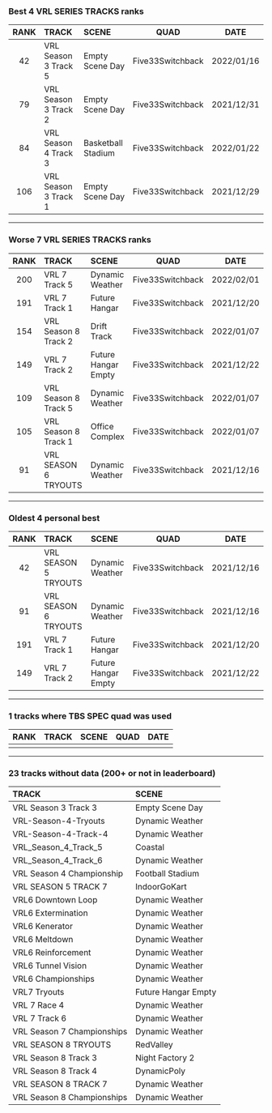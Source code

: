 ### Best 4 VRL SERIES TRACKS ranks
|RANK|TRACK|SCENE|QUAD|DATE|
|:---:|:---|:---|:---:|:---:|
|42|VRL Season 3 Track 5|Empty Scene Day|Five33Switchback|2022/01/16|
|79|VRL Season 3 Track 2|Empty Scene Day|Five33Switchback|2021/12/31|
|84|VRL Season 4 Track 3|Basketball Stadium|Five33Switchback|2022/01/22|
|106|VRL Season 3 Track 1|Empty Scene Day|Five33Switchback|2021/12/29|
---
### Worse 7 VRL SERIES TRACKS ranks
|RANK|TRACK|SCENE|QUAD|DATE|
|:---:|:---|:---|:---:|:---:|
|200|VRL 7 Track 5|Dynamic Weather|Five33Switchback|2022/02/01|
|191|VRL 7 Track 1|Future Hangar|Five33Switchback|2021/12/20|
|154|VRL Season 8 Track 2|Drift Track|Five33Switchback|2022/01/07|
|149|VRL 7 Track 2|Future Hangar Empty|Five33Switchback|2021/12/22|
|109|VRL Season 8 Track 5|Dynamic Weather|Five33Switchback|2022/01/07|
|105|VRL Season 8 Track 1|Office Complex|Five33Switchback|2022/01/07|
|91|VRL SEASON 6 TRYOUTS|Dynamic Weather|Five33Switchback|2021/12/16|
---
### Oldest 4 personal best
|RANK|TRACK|SCENE|QUAD|DATE|
|:---:|:---|:---|:---:|:---:|
|42|VRL SEASON 5 TRYOUTS|Dynamic Weather|Five33Switchback|2021/12/16|
|91|VRL SEASON 6 TRYOUTS|Dynamic Weather|Five33Switchback|2021/12/16|
|191|VRL 7 Track 1|Future Hangar|Five33Switchback|2021/12/20|
|149|VRL 7 Track 2|Future Hangar Empty|Five33Switchback|2021/12/22|
---
### 1 tracks where TBS SPEC quad was used
|RANK|TRACK|SCENE|QUAD|DATE|
|:---:|:---|:---|:---:|:---:|
||||||
---
### 23 tracks without data (200+ or not in leaderboard)
|TRACK|SCENE|
|:---|:---|
|VRL Season 3 Track 3|Empty Scene Day|
|VRL-Season-4-Tryouts|Dynamic Weather|
|VRL-Season-4-Track-4|Dynamic Weather|
|VRL_Season_4_Track_5|Coastal|
|VRL_Season_4_Track_6|Dynamic Weather|
|VRL Season 4 Championship|Football Stadium|
|VRL SEASON 5 TRACK 7|IndoorGoKart|
|VRL6 Downtown Loop|Dynamic Weather|
|VRL6 Extermination|Dynamic Weather|
|VRL6 Kenerator|Dynamic Weather|
|VRL6 Meltdown|Dynamic Weather|
|VRL6 Reinforcement|Dynamic Weather|
|VRL6 Tunnel Vision|Dynamic Weather|
|VRL6 Championships|Dynamic Weather|
|VRL7 Tryouts|Future Hangar Empty|
|VRL 7 Race 4|Dynamic Weather|
|VRL 7 Track 6|Dynamic Weather|
|VRL Season 7 Championships|Dynamic Weather|
|VRL SEASON 8 TRYOUTS|RedValley|
|VRL Season 8 Track 3|Night Factory 2|
|VRL Season 8 Track 4|DynamicPoly|
|VRL SEASON 8 TRACK 7|Dynamic Weather|
|VRL Season 8 Championships|Dynamic Weather|
